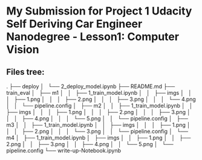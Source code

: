 # My Submission for Project 1 Udacity Self Deriving Car Engineer Nanodegree - Lesson1: Computer Vision

## Files tree:
.
├── deploy
│   └── 2_deploy_model.ipynb
├── README.md
├── train_eval
│   ├── m1
│   │   ├── 1_train_model.ipynb
│   │   ├── imgs
│   │   │   ├── 1.png
│   │   │   ├── 2.png
│   │   │   ├── 3.png
│   │   │   └── 4.png
│   │   └── pipeline.config
│   ├── m2
│   │   ├── 1_train_model.ipynb
│   │   ├── imgs
│   │   │   ├── 1.png
│   │   │   ├── 2.png
│   │   │   ├── 3.png
│   │   │   ├── 4.png
│   │   │   └── 5.png
│   │   └── pipeline.config
│   ├── m3
│   │   ├── 1_train_model.ipynb
│   │   ├── imgs
│   │   │   ├── 1.png
│   │   │   ├── 2.png
│   │   │   └── 3.png
│   │   └── pipeline.config
│   └── m4
│       ├── 1_train_model.ipynb
│       ├── imgs
│       │   ├── 1.png
│       │   ├── 2.png
│       │   ├── 3.png
│       │   ├── 4.png
│       │   └── 5.png
│       └── pipeline.config
└── write-up-Notebook.ipynb                 



